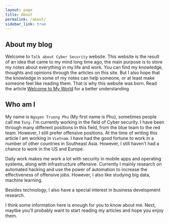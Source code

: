 ```yaml
---
layout: page
title: About
permalink: /about/
sidebar_link: true
---
```


## About my blog

Welcome to `Talk about Cyber Security` website. This website is the result of an idea that came to my mind long time ago, the main purpose is to store my notes about everything in my life and work. You can find my knowledge, thoughts and opinions through the articles on this site. But I also hope that the knowledge in some of my notes can help someone, or at least make someone feel like reading them. That is why this website was born. Read the article [Welcome to My World](/2020-05-17-welcome-to-my-world) for a better understanding

## Who am I

My name is `Nguyen Truong Phu` (My first name is Phu), sometimes people call me `Tony`. I'm currently working in the field of Cyber security. I have been through many different positions in this field, from the blue team to the red team. However, I still prefer offensive positions. At the time of writing this article I am working in `Vietnam`. I have had the good fortune to work in a number of other countries in Southeast Asia. However, I still haven't had a chance to work in the US and Europe.

Daily work makes me work a lot with security in mobile apps and operating systems, along with infrastructure offensive. Currently I mainly research on automated hacking and use the power of automation to increase the effectiveness of offensive jobs. However, I also like studying big data, machine learning.

Besides technology, I also have a special interest in business development research.

I think some information here is enough for you to know about me. Next, maytbe you'll probably want to start reading my articles and hope you enjoy them.
